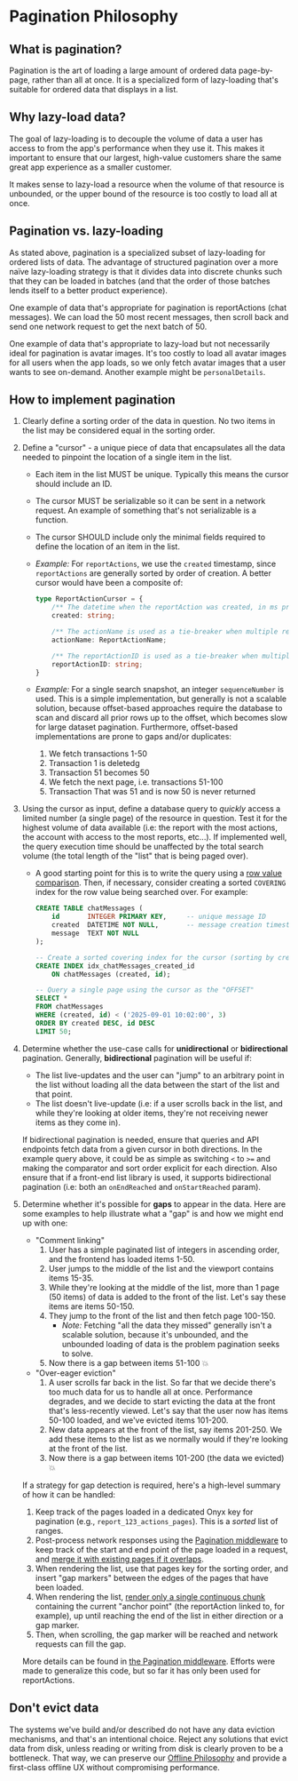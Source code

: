 # Pagination Philosophy
## What is pagination?
Pagination is the art of loading a large amount of ordered data page-by-page, rather than all at once. It is a specialized form of lazy-loading that's suitable for ordered data that displays in a list.

## Why lazy-load data?
The goal of lazy-loading is to decouple the volume of data a user has access to from the app's performance when they use it. This makes it important to ensure that our largest, high-value customers share the same great app experience as a smaller customer.

It makes sense to lazy-load a resource when the volume of that resource is unbounded, or the upper bound of the resource is too costly to load all at once.

## Pagination vs. lazy-loading
As stated above, pagination is a specialized subset of lazy-loading for ordered lists of data. The advantage of structured pagination over a more naïve lazy-loading strategy is that it divides data into discrete chunks such that they can be loaded in batches (and that the order of those batches lends itself to a better product experience).

One example of data that's appropriate for pagination is reportActions (chat messages). We can load the 50 most recent messages, then scroll back and send one network request to get the next batch of 50.

One example of data that's appropriate to lazy-load but not necessarily ideal for pagination is avatar images. It's too costly to load all avatar images for all users when the app loads, so we only fetch avatar images that a user wants to see on-demand. Another example might be `personalDetails`.

## How to implement pagination
1. Clearly define a sorting order of the data in question. No two items in the list may be considered equal in the sorting order.
2. Define a "cursor" - a unique piece of data that encapsulates all the data needed to pinpoint the location of a single item in the list.
    - Each item in the list MUST be unique. Typically this means the cursor should include an ID.
    - The cursor MUST be serializable so it can be sent in a network request. An example of something that's not serializable is a function.
    - The cursor SHOULD include only the minimal fields required to define the location of an item in the list.
    - _Example:_ For `reportActions`, we use the `created` timestamp, since `reportActions` are generally sorted by order of creation. A better cursor would have been a composite of:

        ```ts
        type ReportActionCursor = {
            /** The datetime when the reportAction was created, in ms precision. */
            created: string;

            /** The actionName is used as a tie-breaker when multiple reportActions are created in the same millisecond (i.e: CREATED actions always come first). */
            actionName: ReportActionName;

            /** The reportActionID is used as a tie-breaker when multiple reportActions of the same type are created in the same millisecond. */
            reportActionID: string;
        }
        ```

    - _Example:_ For a single search snapshot, an integer `sequenceNumber` is used. This is a simple implementation, but generally is not a scalable solution, because offset-based approaches require the database to scan and discard all prior rows up to the offset, which becomes slow for large dataset pagination. Furthermore, offset-based implementations are prone to gaps and/or duplicates:

        1. We fetch transactions 1-50
        2. Transaction 1 is deletedg
        3. Transaction 51 becomes 50
        4. We fetch the next page, i.e. transactions 51-100
        5. Transaction That was 51 and is now 50 is never returned

3. Using the cursor as input, define a database query to _quickly_ access a limited number (a single page) of the resource in question. Test it for the highest volume of data available (i.e: the report with the most actions, the account with access to the most reports, etc...). If implemented well, the query execution time should be unaffected by the total search volume (the total length of the "list" that is being paged over).
    - A good starting point for this is to write the query using a [row value comparison](https://www.sqlite.org/rowvalue.html). Then, if necessary, consider creating a sorted `COVERING` index for the row value being searched over. For example:

        ```sql
        CREATE TABLE chatMessages (
            id       INTEGER PRIMARY KEY,     -- unique message ID
            created  DATETIME NOT NULL,       -- message creation timestamp
            message  TEXT NOT NULL
        );

        -- Create a sorted covering index for the cursor (sorting by created, tie-breaking with IDs)
        CREATE INDEX idx_chatMessages_created_id
            ON chatMessages (created, id);

        -- Query a single page using the cursor as the "OFFSET"
        SELECT *
        FROM chatMessages
        WHERE (created, id) < ('2025-09-01 10:02:00', 3)
        ORDER BY created DESC, id DESC
        LIMIT 50;
        ```

4. Determine whether the use-case calls for **unidirectional** or **bidirectional** pagination. Generally, **bidirectional** pagination will be useful if:

    - The list live-updates and the user can "jump" to an arbitrary point in the list without loading all the data between the start of the list and that point.
    - The list doesn't live-update (i.e: if a user scrolls back in the list, and while they're looking at older items, they're not receiving newer items as they come in).

    If bidirectional pagination is needed, ensure that queries and API endpoints fetch data from a given cursor in both directions. In the example query above, it could be as simple as switching `<` to `>=` and making the comparator and sort order explicit for each direction. Also ensure that if a front-end list library is used, it supports bidirectional pagination (i.e: both an `onEndReached` and `onStartReached` param).

5. Determine whether it's possible for **gaps** to appear in the data. Here are some examples to help illustrate what a "gap" is and how we might end up with one:
    - "Comment linking"
        1. User has a simple paginated list of integers in ascending order, and the frontend has loaded items 1-50.
        2. User jumps to the middle of the list and the viewport contains items 15-35.
        3. While they're looking at the middle of the list, more than 1 page (50 items) of data is added to the front of the list. Let's say these items are items 50-150.
        4. They jump to the front of the list and then fetch page 100-150.
            - _Note:_ Fetching "all the data they missed" generally isn't a scalable solution, because it's unbounded, and the unbounded loading of data is the problem pagination seeks to solve.
        5. Now there is a gap between items 51-100 :boom:
    - "Over-eager eviction"
        1. A user scrolls far back in the list. So far that we decide there's too much data for us to handle all at once. Performance degrades, and we decide to start evicting the data at the front that's less-recently viewed. Let's say that the user now has items 50-100 loaded, and we've evicted items 101-200.
        2. New data appears at the front of the list, say items 201-250. We add these items to the list as we normally would if they're looking at the front of the list.
        3. Now there is a gap between items 101-200 (the data we evicted) :boom:

    If a strategy for gap detection is required, here's a high-level summary of how it can be handled:

    1. Keep track of the pages loaded in a dedicated Onyx key for pagination (e.g., `report_123_actions_pages`). This is a _sorted_ list of ranges.
    2. Post-process network responses using the [Pagination middleware](https://github.com/Expensify/App/blob/1a06fa4add10b53a1a9266927d3b08a4ca35d3c4/src/libs/Middleware/Pagination.ts) to keep track of the start and end point of the page loaded in a request, and [merge it with existing pages if it overlaps](https://github.com/Expensify/App/blob/1a06fa4add10b53a1a9266927d3b08a4ca35d3c4/src/libs/PaginationUtils.ts#L104).
    3. When rendering the list, use that pages key for the sorting order, and insert "gap markers" between the edges of the pages that have been loaded.
    4. When rendering the list, [render only a single continuous chunk](https://github.com/Expensify/App/blob/1a06fa4add10b53a1a9266927d3b08a4ca35d3c4/src/libs/PaginationUtils.ts#L166) containing the current "anchor point" (the reportAction linked to, for example), up until reaching the end of the list in either direction or a gap marker.
    5. Then, when scrolling, the gap marker will be reached and network requests can fill the gap.

    More details can be found in [the Pagination middleware](https://github.com/Expensify/App/blob/1a06fa4add10b53a1a9266927d3b08a4ca35d3c4/src/libs/Middleware/Pagination.ts). Efforts were made to generalize this code, but so far it has only been used for reportActions.

## Don't evict data
The systems we've build and/or described do not have any data eviction mechanisms, and that's an intentional choice. Reject any solutions that evict data from disk, unless reading or writing from disk is clearly proven to be a bottleneck. That way, we can preserve our [Offline Philosophy](https://github.com/Expensify/App/blob/main/contributingGuides/philosophies/OFFLINE.md) and provide a first-class offline UX without compromising performance.
